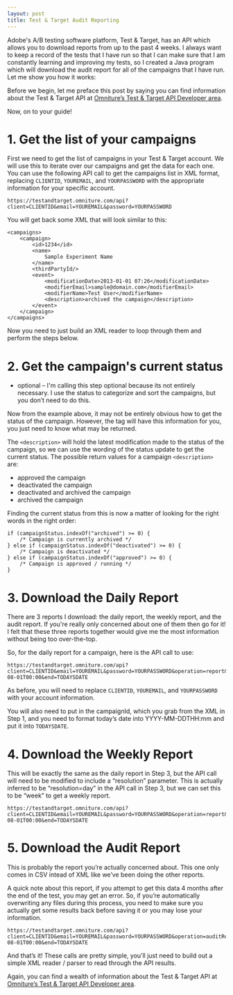 ```yaml
---
layout: post
title: Test & Target Audit Reporting
---
```


Adobe's A/B testing software platform, Test & Target, has an API which allows you to download reports from up to the past 4 weeks. I always want to keep a record of the tests that I have run so that I can make sure that I am constantly learning and improving my tests, so I created a Java program which will download the audit report for all of the campaigns that I have run. Let me show you how it works:

Before we begin, let me preface this post by saying you can find information about the Test & Target API at [Omniture’s Test & Target API Developer area](https://developer.omniture.com/en_US/documentation/test-target/c-overview-7).

Now, on to your guide!

# 1. Get the list of your campaigns
First we need to get the list of campaigns in your Test & Target account. We will use this to iterate over our campaigns and get the data for each one. You can use the following API call to get the campaigns list in XML format, replacing `CLIENTID`, `YOUREMAIL`, and `YOURPASSWORD` with the appropriate information for your specific account.

```
https://testandtarget.omniture.com/api?client=CLIENTID&email=YOUREMAIL&password=YOURPASSWORD
```

You will get back some XML that will look similar to this:

```
<campaigns>
    <campaign>
        <id>1234</id>
        <name>
            Sample Experiment Name
        </name>
        <thirdPartyId/>
        <event>
            <modificationDate>2013-01-01 07:26</modificationDate>
            <modifierEmail>sample@domain.com</modifierEmail>
            <modifierName>Test User</modifierName>
            <description>archived the campaign</description>
        </event>
    </campaign>
</campaigns>
```

Now you need to just build an XML reader to loop through them and perform the steps below.

# 2. Get the campaign's current status
* optional – I'm calling this step optional because its not entirely necessary. I use the status to categorize and sort the campaigns, but you don’t need to do this.

Now from the example above, it may not be entirely obvious how to get the status of the campaign. However, the <description> tag will have this information for you, you just need to know what may be returned.

The `<description>` will hold the latest modification made to the status of the campaign, so we can use the wording of the status update to get the current status. The possible return values for a campaign `<description>` are:

* approved the campaign
* deactivated the campaign
* deactivated and archived the campaign
* archived the campaign

Finding the current status from this is now a matter of looking for the right words in the right order:

```
if (campaignStatus.indexOf("archived") >= 0) {
    /* Campaign is currently archived */
} else if (campaignStatus.indexOf("deactivated") >= 0) {
    /* Campaign is deactivated */
} else if (campaignStatus.indexOf("approved") >= 0) {
    /* Campaign is approved / running */
}
```

# 3. Download the Daily Report
There are 3 reports I download: the daily report, the weekly report, and the audit report. If you're really only concerned about one of them then go for it! I felt that these three reports together would give me the most information without being too over-the-top.

So, for the daily report for a campaign, here is the API call to use:

```
https://testandtarget.omniture.com/api?client=CLIENTID&email=YOUREMAIL&password=YOURPASSWORD&operation=report&campaignId=CAMPAIGNID&start=2010-08-01T00:00&end=TODAYSDATE
```

As before, you will need to replace `CLIENTID`, `YOUREMAIL`, and `YOURPASSWORD` with your account information.

You will also need to put in the campaignId, which you grab from the XML in Step 1, and you need to format today’s date into YYYY-MM-DDTHH:mm and put it into `TODAYSDATE`.

# 4. Download the Weekly Report
This will be exactly the same as the daily report in Step 3, but the API call will need to be modified to include a “resolution” parameter. This is actually inferred to be “resolution=day” in the API call in Step 3, but we can set this to be “week” to get a weekly report.

```
https://testandtarget.omniture.com/api?client=CLIENTID&email=YOUREMAIL&password=YOURPASSWORD&operation=report&campaignId=CAMPAIGNID&start=2010-08-01T00:00&end=TODAYSDATE
```

# 5. Download the Audit Report
This is probably the report you’re actually concerned about. This one only comes in CSV intead of XML like we’ve been doing the other reports.

A quick note about this report, if you attempt to get this data 4 months after the end of the test, you may get an error. So, if you’re automatically overwriting any files during this process, you need to make sure you actually get some results back before saving it or you may lose your information.

```
https://testandtarget.omniture.com/api?client=CLIENTID&email=YOUREMAIL&password=YOURPASSWORD&operation=auditReport&campaignId=CAMPAIGNID&start=2010-08-01T00:00&end=TODAYSDATE
```

And that’s it! These calls are pretty simple, you’ll just need to build out a simple XML reader / parser to read through the API results.

Again, you can find a wealth of information about the Test & Target API at [Omniture’s Test & Target API Developer area](https://developer.omniture.com/en_US/documentation/test-target/c-overview-7).
